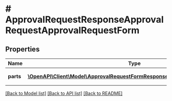 # # ApprovalRequestResponseApprovalRequestApprovalRequestForm

## Properties

Name | Type | Description | Notes
------------ | ------------- | ------------- | -------------
**parts** | [**\OpenAPI\Client\Model\ApprovalRequestFormResponseApprovalRequestFormParts[]**](ApprovalRequestFormResponseApprovalRequestFormParts.md) | 申請フォームの項目 |

[[Back to Model list]](../../README.md#models) [[Back to API list]](../../README.md#endpoints) [[Back to README]](../../README.md)
